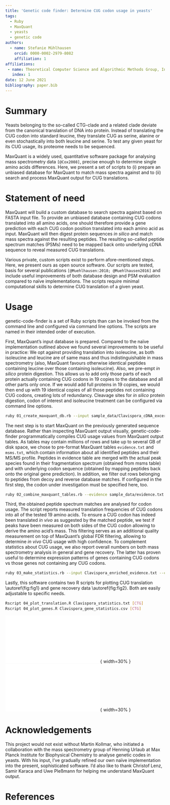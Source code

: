 ```yaml
---
title: 'Genetic code finder: Determine CUG codon usage in yeasts'
tags:
  - Ruby
  - MaxQuant
  - yeasts
  - genetic code
authors:
  - name: Stefanie Mühlhausen
    orcid: 0000-0002-2979-8082
    affiliation: 1
affiliations:
 - name: Theoretical Computer Science and Algorithmic Methods Group, Institute of Computer Science, University of Göttingen, Germany
   index: 1
date: 12 June 2021
bibliography: paper.bib
---
```



# Summary

Yeasts belonging to the so-called CTG-clade and a related clade deviate from the canonical translation of DNA into protein. Instead of translating the CUG codon into standard leucine, they translate CUG as serine, alanine or even stochastically into both leucine and serine. To test any given yeast for its CUG usage, its proteome needs to be sequenced.

MaxQuant is a widely used, quantitative software package for analysing mass spectrometry data `[@Cox2008]`, precise enough to determine single amino acids differences. Here, we present a set of scripts to (i) prepare an unbiased database for MaxQuant to match mass spectra against and to (ii) search and process MaxQuant output for CUG translations.

# Statement of need

MaxQuant will build a custom database to search spectra against based on FASTA input file. To provide an unbiased database containing CUG codons translated into all amino acids, one should therefore provide a gene prediction with each CUG codon position translated into each amino acid as input. MaxQuant will then digest protein sequences _in silico_ and match mass spectra against the resulting peptides. The resulting so-called peptide spectrum matches (PSMs) need to be mapped back onto underlying cDNA sequence to reveal measured CUG translations.

Various private, custom scripts exist to perform afore-mentioned steps. Here, we present ours as open source software. Our scripts are tested, basis for several publications `[@Muehlhausen:2018; @Muehlhausen2016]` and include useful improvements of both database design and PSM evaluation compared to naïve implementations. The scripts require minimal computational skills to determine CUG translation of a given yeast.

# Usage

genetic-code-finder is a set of Ruby scripts than can be invoked from the command line and configured via command line options. The scripts are named in their intended order of execution.

First, MaxQuant’s input database is prepared. Compared to the naïve implementation outlined above we found several improvements to be useful in practice: We opt against providing translation into isoleucine, as both isoleucine and leucine are of same mass and thus indistinguishable in mass spectrometry (also, MaxQuant favours otherwise identical peptides containing leucine over those containing isoleucine). Also, we pre-empt _in silico_ protein digestion. This allows us to add only those parts of each protein actually containing CUG codons in 19 copies to the database and all other parts only once. If we would add full proteins in 19 copies, we would then end up with 19 identical copies of all those peptides not containing CUG codons, creating lots of redundancy. Cleavage sites for _in silico_ protein digestion, codon of interest and isoleucine treatment can be configured via command line options.

```bash
ruby 01_create_maxquant_db.rb --input sample_data/Clavispora_cDNA_excerpt.fasta --output Clavispora_maxquant_db.fas --map Clavispora_maxquant_db_map.csv [--codon CTG] [--cleavage K,R] [--ile]
```

The next step is to start MaxQuant on the previously generated sequence database. Rather than inspecting MaxQuant output visually, genetic-code-finder programmatically compiles CUG usage values from MaxQuant output tables. As tables may contain millions of rows and take up to several GB of disk space, we chose to pre-format MaxQuant tables `evidence.txt` and `msms.txt`, which contain information about all identified peptides and their MS/MS profile. Peptides in evidence table are merged with the actual peak species found in their fragmentation spectrum (obtained from msms table) and with underlying codon sequence (obtained by mapping peptides back onto the original gene prediction). In addition, we filter out rows belonging to peptides from decoy and reverse database matches. If configured in the first step, the codon under investigation must be specified here, too.

```bash
ruby 02_combine_maxquant_tables.rb --evidence sample_data/evidence.txt --msms sample_data/msms.txt --map Clavispora_maxquant_db_map.csv --cdna sample_data/Clavispora_cDNA_excerpt.fasta --output Clavispora_enriched_evidence.txt [--codon CTG]
```

Third, the obtained peptide spectrum matches are analysed for codon usage. The script reports measured translation frequencies of CUG codons into all of the tested 19 amino acids. To ensure a CUG codon has indeed been translated _in vivo_ as suggested by the matched peptide, we test if peaks have been measured on both sides of the CUG codon allowing to derive the amino acid’s mass. This filtering serves as an additional quality measurement on top of MaxQuant’s global FDR filtering, allowing to determine _in vivo_ CUG usage with high confidence. To complement statistics about CUG usage, we also report overall numbers on both mass spectrometry analysis in general and gene recovery. The latter has proven useful to determine expression patterns of genes containing CUG codons vs those genes not containing any CUG codons.

```bash
ruby 03_make_statistics.rb --input Clavispora_enriched_evidence.txt --cdna sample_data/Clavispora_cDNA_excerpt.fasta --output Clavispora_statistics.txt --genes Clavispora_gene_statistics.csv
```

Lastly, this software contains two R scripts for plotting CUG translation \autoref{fig:fig1} and gene recovery data \autoref{fig:fig2}. Both are easily adjustable to specific needs.

```bash
Rscript 04_plot_translation.R Clavispora_statistics.txt [CTG]
Rscript 04_plot_genes.R Clavispora_gene_statistics.csv [CTG]
```

![Example analysis: CTG translation in _Clavispora lusitaniae ATCC 42720_ (full dataset: [ProteomeXchange](http://proteomecentral.proteomexchange.org/cgi/GetDataset?ID=PXD009494-1&test=no), [@Muehlhausen:2018]). \label{fig:fig1}](fig1.pdf){ width=30% }
![Example analysis: Gene recovery in _Clavispora lusitaniae ATCC 42720_ (full dataset: [ProteomeXchange](http://proteomecentral.proteomexchange.org/cgi/GetDataset?ID=PXD009494-1&test=no), [@Muehlhausen:2018]. \label{fig:fig2}](fig2.pdf){ width=30% }


# Acknowledgements
This project would not exist without Martin Kollmar, who initiated a collaboration with the mass spectrometry group of Henning Urlaub at Max Planck Institute for Biophysical Chemistry to analyse genetic codes in yeasts. With his input, I’ve gradually refined our own naïve implementation into the present, sophisticated software. I’d also like to thank Christof Lenz, Samir Karaca and Uwe Pleßmann for helping me understand MaxQuant output.

# References

